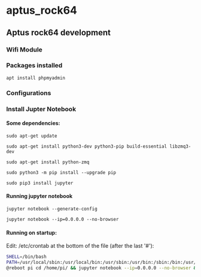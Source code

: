 # aptus_rock64
## Aptus rock64 development

### Wifi Module


### Packages installed
``apt install phpmyadmin``


### Configurations


### Install Jupter Notebook

#### Some dependencies:
``sudo apt-get update ``

``sudo apt-get install python3-dev python3-pip build-essential libzmq3-dev``

``sudo apt-get install python-zmq``

``sudo python3 -m pip install --upgrade pip``

``sudo pip3 install jupyter``

#### Running jupyter notebook
``jupyter notebook --generate-config``

``jupyter notebook --ip=0.0.0.0 --no-browser``

#### Running on startup:
Edit: /etc/crontab at the bottom of the file (after the last '#'):
```bash
SHELL=/bin/bash
PATH=/usr/local/sbin:/usr/local/bin:/usr/sbin:/usr/bin:/sbin:/bin:/usr/local/games:/usr/games
@reboot pi cd /home/pi/ && jupyter notebook --ip=0.0.0.0 --no-browser &
```
